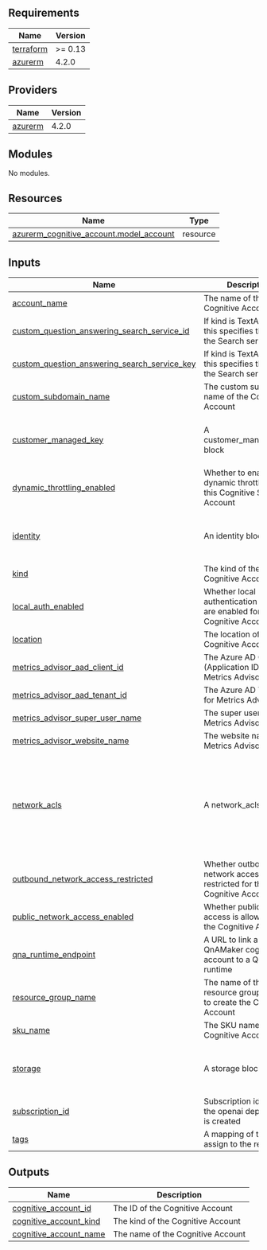 ## Requirements

| Name | Version |
|------|---------|
| <a name="requirement_terraform"></a> [terraform](#requirement\_terraform) | >= 0.13 |
| <a name="requirement_azurerm"></a> [azurerm](#requirement\_azurerm) | 4.2.0 |

## Providers

| Name | Version |
|------|---------|
| <a name="provider_azurerm"></a> [azurerm](#provider\_azurerm) | 4.2.0 |

## Modules

No modules.

## Resources

| Name | Type |
|------|------|
| [azurerm_cognitive_account.model_account](https://registry.terraform.io/providers/hashicorp/azurerm/4.2.0/docs/resources/cognitive_account) | resource |

## Inputs

| Name | Description | Type | Default | Required |
|------|-------------|------|---------|:--------:|
| <a name="input_account_name"></a> [account\_name](#input\_account\_name) | The name of the Cognitive Account | `string` | n/a | yes |
| <a name="input_custom_question_answering_search_service_id"></a> [custom\_question\_answering\_search\_service\_id](#input\_custom\_question\_answering\_search\_service\_id) | If kind is TextAnalytics this specifies the ID of the Search service | `string` | `""` | no |
| <a name="input_custom_question_answering_search_service_key"></a> [custom\_question\_answering\_search\_service\_key](#input\_custom\_question\_answering\_search\_service\_key) | If kind is TextAnalytics this specifies the key of the Search service | `string` | `""` | no |
| <a name="input_custom_subdomain_name"></a> [custom\_subdomain\_name](#input\_custom\_subdomain\_name) | The custom subdomain name of the Cognitive Account | `string` | `""` | no |
| <a name="input_customer_managed_key"></a> [customer\_managed\_key](#input\_customer\_managed\_key) | A customer\_managed\_key block | <pre>object({<br>    key_vault_key_id   = string<br>    identity_client_id = optional(string)<br>  })</pre> | `null` | no |
| <a name="input_dynamic_throttling_enabled"></a> [dynamic\_throttling\_enabled](#input\_dynamic\_throttling\_enabled) | Whether to enable the dynamic throttling for this Cognitive Service Account | `bool` | `false` | no |
| <a name="input_identity"></a> [identity](#input\_identity) | An identity block | <pre>object({<br>    type         = string<br>    identity_ids = optional(list(string))<br>  })</pre> | `null` | no |
| <a name="input_kind"></a> [kind](#input\_kind) | The kind of the Cognitive Account | `string` | `"OpenAI"` | no |
| <a name="input_local_auth_enabled"></a> [local\_auth\_enabled](#input\_local\_auth\_enabled) | Whether local authentication methods are enabled for the Cognitive Account | `bool` | `true` | no |
| <a name="input_location"></a> [location](#input\_location) | The location of the Cognitive Account | `string` | n/a | yes |
| <a name="input_metrics_advisor_aad_client_id"></a> [metrics\_advisor\_aad\_client\_id](#input\_metrics\_advisor\_aad\_client\_id) | The Azure AD Client ID (Application ID) for Metrics Advisor | `string` | `""` | no |
| <a name="input_metrics_advisor_aad_tenant_id"></a> [metrics\_advisor\_aad\_tenant\_id](#input\_metrics\_advisor\_aad\_tenant\_id) | The Azure AD Tenant ID for Metrics Advisor | `string` | `""` | no |
| <a name="input_metrics_advisor_super_user_name"></a> [metrics\_advisor\_super\_user\_name](#input\_metrics\_advisor\_super\_user\_name) | The super user of Metrics Advisor | `string` | `""` | no |
| <a name="input_metrics_advisor_website_name"></a> [metrics\_advisor\_website\_name](#input\_metrics\_advisor\_website\_name) | The website name of Metrics Advisor | `string` | `""` | no |
| <a name="input_network_acls"></a> [network\_acls](#input\_network\_acls) | A network\_acls block | <pre>object({<br>    default_action = string<br>    ip_rules       = optional(list(string))<br>    virtual_network_rules = optional(list(object({<br>      subnet_id                            = string<br>      ignore_missing_vnet_service_endpoint = optional(bool, false)<br>    })))<br>  })</pre> | `null` | no |
| <a name="input_outbound_network_access_restricted"></a> [outbound\_network\_access\_restricted](#input\_outbound\_network\_access\_restricted) | Whether outbound network access is restricted for the Cognitive Account | `bool` | `false` | no |
| <a name="input_public_network_access_enabled"></a> [public\_network\_access\_enabled](#input\_public\_network\_access\_enabled) | Whether public network access is allowed for the Cognitive Account | `bool` | `true` | no |
| <a name="input_qna_runtime_endpoint"></a> [qna\_runtime\_endpoint](#input\_qna\_runtime\_endpoint) | A URL to link a QnAMaker cognitive account to a QnA runtime | `string` | `""` | no |
| <a name="input_resource_group_name"></a> [resource\_group\_name](#input\_resource\_group\_name) | The name of the resource group in which to create the Cognitive Account | `string` | n/a | yes |
| <a name="input_sku_name"></a> [sku\_name](#input\_sku\_name) | The SKU name of the Cognitive Account | `string` | `"S0"` | no |
| <a name="input_storage"></a> [storage](#input\_storage) | A storage block | <pre>object({<br>    storage_account_id = string<br>    identity_client_id = optional(string)<br>  })</pre> | `null` | no |
| <a name="input_subscription_id"></a> [subscription\_id](#input\_subscription\_id) | Subscription id where the openai deployment is created | `string` | n/a | yes |
| <a name="input_tags"></a> [tags](#input\_tags) | A mapping of tags to assign to the resource | `map(string)` | `{}` | no |

## Outputs

| Name | Description |
|------|-------------|
| <a name="output_cognitive_account_id"></a> [cognitive\_account\_id](#output\_cognitive\_account\_id) | The ID of the Cognitive Account |
| <a name="output_cognitive_account_kind"></a> [cognitive\_account\_kind](#output\_cognitive\_account\_kind) | The kind of the Cognitive Account |
| <a name="output_cognitive_account_name"></a> [cognitive\_account\_name](#output\_cognitive\_account\_name) | The name of the Cognitive Account |
